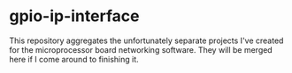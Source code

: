 # gpio-ip-interface
This repository aggregates the unfortunately separate projects I've created for the microprocessor board networking software. They will be merged here if I come around to finishing it.
